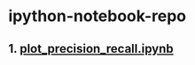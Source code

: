 # ipython-notebook-repo

## 1. [plot_precision_recall.ipynb](https://github.com/rgtjf/ipython-notebook-repo/blob/master/plot_precision_recall.ipynb)
